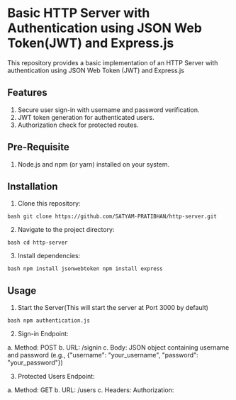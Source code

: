 # Basic HTTP Server with Authentication using JSON Web Token(JWT) and Express.js
This repository provides a basic implementation of an HTTP Server with authentication using JSON Web Token (JWT) and Express.js

## Features
1. Secure user sign-in with username and password verification.
2. JWT token generation for authenticated users.
3. Authorization check for protected routes.

## Pre-Requisite
1. Node.js and npm (or yarn) installed on your system.

## Installation
1. Clone this repository:

`bash
git clone https://github.com/SATYAM-PRATIBHAN/http-server.git`

2. Navigate to the project directory:

`bash
cd http-server`

3. Install dependencies:

`bash
npm install jsonwebtoken
npm install express`

## Usage

1. Start the Server(This will start the server at Port 3000 by default)

`bash
npm authentication.js`

2. Sign-in Endpoint:

a. Method: POST
b. URL: /signin
c. Body: JSON object containing username and password (e.g., {"username": "your_username", "password": "your_password"})

3. Protected Users Endpoint:

a. Method: GET
b. URL: /users
c. Headers: Authorization: <your token>



